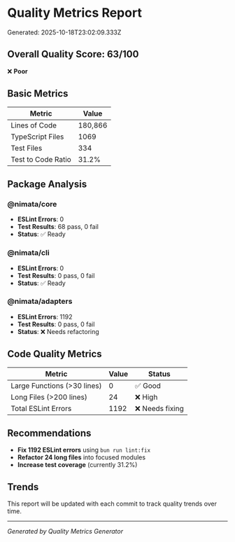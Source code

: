 # Quality Metrics Report

Generated: 2025-10-18T23:02:09.333Z

## Overall Quality Score: 63/100

❌ **Poor**

## Basic Metrics

| Metric             | Value   |
| ------------------ | ------- |
| Lines of Code      | 180,866 |
| TypeScript Files   | 1069    |
| Test Files         | 334     |
| Test to Code Ratio | 31.2%   |

## Package Analysis

### @nimata/core

- **ESLint Errors**: 0
- **Test Results**: 68 pass, 0 fail
- **Status**: ✅ Ready

### @nimata/cli

- **ESLint Errors**: 0
- **Test Results**: 0 pass, 0 fail
- **Status**: ✅ Ready

### @nimata/adapters

- **ESLint Errors**: 1192
- **Test Results**: 0 pass, 0 fail
- **Status**: ❌ Needs refactoring

## Code Quality Metrics

| Metric                      | Value | Status          |
| --------------------------- | ----- | --------------- |
| Large Functions (>30 lines) | 0     | ✅ Good         |
| Long Files (>200 lines)     | 24    | ❌ High         |
| Total ESLint Errors         | 1192  | ❌ Needs fixing |

## Recommendations

- **Fix 1192 ESLint errors** using `bun run lint:fix`
- **Refactor 24 long files** into focused modules
- **Increase test coverage** (currently 31.2%)

## Trends

This report will be updated with each commit to track quality trends over time.

---

_Generated by Quality Metrics Generator_
